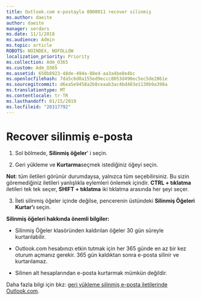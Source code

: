 ```yaml
---
title: Outlook.com e-postayla 8000011 recover silinmiş
ms.author: daeite
author: daeite
manager: serdars
ms.date: 11/1/2018
ms.audience: Admin
ms.topic: article
ROBOTS: NOINDEX, NOFOLLOW
localization_priority: Priority
ms.collection: Adm_O365
ms.custom: Adm_O365
ms.assetid: 650b8923-48de-494a-88e4-aa3a4be8e4bc
ms.openlocfilehash: 7da5c6d0a155ed9eccc8053d490ec5ec5de2861e
ms.sourcegitcommit: d6ea5e9458a2b8ceaab3ac4bd483e1130b9a398a
ms.translationtype: MT
ms.contentlocale: tr-TR
ms.lasthandoff: 01/15/2019
ms.locfileid: "28317792"
---
```

# <a name="recover-deleted-email"></a>Recover silinmiş e-posta

1. Sol bölmede, **Silinmiş öğeler**' i seçin. 
    
2. Geri yükleme ve **Kurtarma**seçmek istediğiniz öğeyi seçin. 
  
 **Not**: tüm iletileri görünür durumdaysa, yalnızca tüm seçebilirsiniz. Bu sizin göremediğiniz iletileri yanlışlıkla eylemleri önlemek içindir. **CTRL + tıklatma** iletileri tek tek seçer, **SHIFT + tıklatma** iki tıklatma arasında her şeyi seçer. 
    
3. İleti silinmiş öğeler içinde değilse, pencerenin üstündeki **Silinmiş Öğeleri Kurtar'ı** seçin. 
    
 **Silinmiş öğeleri hakkında önemli bilgiler:**
  
- Silinmiş Öğeler klasöründen kaldırılan öğeler 30 gün süreyle kurtarılabilir.
    
- Outlook.com hesabınızı etkin tutmak için her 365 günde en az bir kez oturum açmanız gerekir. 365 gün kaldıktan sonra e-posta silinir ve kurtarılamaz.
    
- Silinen alt hesaplarından e-posta kurtarmak mümkün değildir.
    
Daha fazla bilgi için bkz: [geri yükleme silinmiş e-posta iletilerinde Outlook.com](https://go.microsoft.com/fwlink/p/?linkid=873117).
  


